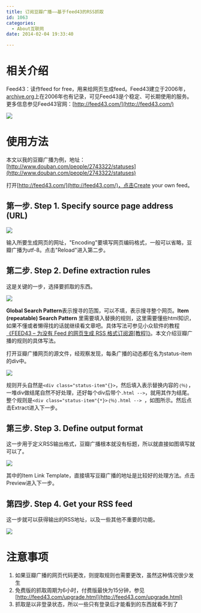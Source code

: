 ```yaml
---
title: 订阅豆瓣广播——基于feed43的RSS抓取
id: 1063
categories:
  - About互联网
date: 2014-02-04 19:33:40

---
```




# 相关介绍

Feed43：读作feed for free，用来给网页生成feed。Feed43建立于2006年，[archive.org](https://web.archive.org/web/*/http:/feed43.com)上在2006年也有记录，可见Feed43是个稳定、可长期使用的服务。更多信息参见Feed43官网：[http://feed43.com/](http://feed43.com/)

![](http://www.itoldme.net/wordpress/wp-content/uploads/2014/02/020414_1153_feed41.png)

# 使用方法

本文以我的豆瓣广播为例，地址：[http://www.douban.com/people/2743322/statuses](http://www.douban.com/people/2743322/statuses)

打开[http://feed43.com/](http://feed43.com/)，点击Create your own feed。

## 第一步. Step 1. Specify source page address (URL)

![](http://www.itoldme.net/wordpress/wp-content/uploads/2014/02/020414_1153_feed42.png)


输入所要生成网页的网址，"Encoding"要填写网页编码格式，一般可以省略，豆瓣广播为utf-8。点击"Reload"进入第二步。



## 第二步. Step 2. Define extraction rules

这是关键的一步，选择要抓取的东西。

![](http://www.itoldme.net/wordpress/wp-content/uploads/2014/02/020414_1153_feed43.png)



**Global Search Pattern**表示搜寻的范围，可以不填，表示搜寻整个网页。**Item (repeatable) Search Pattern** 里需要填入替换的规则，这里需要懂些html知识，如果不懂或者懒得找的话就继续看文章吧。具体写法可参见小众软件的教程[《FEED43 – 为没有 Feed 的网页生成 RSS 格式订阅源[教程]》](http://www.appinn.com/feed43/)。本文介绍豆瓣广播的规则的具体写法。


打开豆瓣广播网页的源文件，经观察发现，每条广播的动态都在名为status-item的div中。

![](http://www.itoldme.net/wordpress/wp-content/uploads/2014/02/020414_1153_feed44.png)

规则开头自然是`<div class="status-item"{}>`，然后填入表示替换内容的`｛％｝`，一堆div做结尾自然不好处理，还好每个div后带个`.html -->`，就用其作为结尾。整个规则是`<div class="status-item"{*}>｛％｝.html --> `，如图所示。然后点击Extract进入下一步。



## 第三步. Step 3. Define output format

这一步用于定义RSS输出格式，豆瓣广播根本就没有标题，所以就直接如图填写就可以了。

![](http://www.itoldme.net/wordpress/wp-content/uploads/2014/02/020414_1153_feed45.png)

其中的Item Link Template，直接填写豆瓣广播的地址是比较好的处理方法。点击Preview进入下一步。



## 第四步. Step 4. Get your RSS feed

这一步就可以获得输出的RSS地址，以及一些其他不重要的功能。

![](http://www.itoldme.net/wordpress/wp-content/uploads/2014/02/020414_1153_feed46.png)

# 注意事项

1.  如果豆瓣广播的网页代码更改，则提取规则也需要更改，虽然这种情况很少发生
2.  免费版的抓取周期为6小时，付费版最快为15分钟，参见[http://feed43.com/upgrade.html](http://feed43.com/upgrade.html)
3.  抓取是以非登录状态，所以一些只有登录后才能看到的东西就看不到了